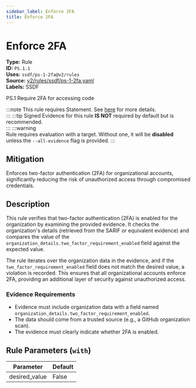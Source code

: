 ```yaml
---
sidebar_label: Enforce 2FA
title: Enforce 2FA
---  
```

# Enforce 2FA  
**Type:** Rule  
**ID:** `PS.1.1`  
**Uses:** `ssdf/ps-1-2fa@v2/rules`  
**Source:** [v2/rules/ssdf/ps-1-2fa.yaml](https://github.com/scribe-public/sample-policies/blob/main/v2/rules/ssdf/ps-1-2fa.yaml)  
**Labels:** SSDF  

PS.1 Require 2FA for accessing code

:::note 
This rule requires Statement. See [here](https://deploy-preview-299--scribe-security.netlify.app/docs/valint/generic) for more details.  
::: 
:::tip 
Signed Evidence for this rule **IS NOT** required by default but is recommended.  
::: 
:::warning  
Rule requires evaluation with a target. Without one, it will be **disabled** unless the `--all-evidence` flag is provided.
::: 

## Mitigation  
Enforces two-factor authentication (2FA) for organizational accounts, significantly reducing the risk of unauthorized access  through compromised credentials.



## Description  
This rule verifies that two-factor authentication (2FA) is enabled for the organization by examining the provided evidence.
It checks the organization's details (retrieved from the SARIF or equivalent evidence) and compares the value of the 
`organization_details.two_factor_requirement_enabled` field against the expected value.

The rule iterates over the organization data in the evidence, and if the `two_factor_requirement_enabled` field does not match 
the desired value, a violation is recorded. This ensures that all organizational accounts enforce 2FA, providing an additional 
layer of security against unauthorized access.

### **Evidence Requirements**
- Evidence must include organization data with a field named `organization_details.two_factor_requirement_enabled`.
- The data should come from a trusted source (e.g., a GitHub organization scan).
- The evidence must clearly indicate whether 2FA is enabled.


## Rule Parameters (`with`)  
| Parameter | Default |
|-----------|---------|
| desired_value | False |

